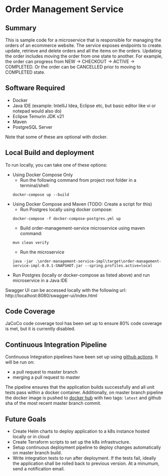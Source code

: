 # Order Management Service

## Summary

This is sample code for a microservice that is responsible for managing the orders of an ecommerce website. 
The service exposes endpoints to create. update, retrieve and delete orders and all the items on the orders.
Updating the order includes moving the order from one state to another. For example, the order can progress 
from NEW -> CHECKOUT -> ACTIVE -> COMPLETED. Or the order can be CANCELLED prior to moving to COMPLETED state.

## Software Required
* Docker
* Java IDE (example: IntelliJ Idea, Eclipse etc, but basic editor like vi or notepad would also do)
* Eclipse Temurin JDK v21
* Maven
* PostgreSQL Server

Note that some of these are optional with docker.

## Local Build and deployment

To run locally, you can take one of these options:
* Using Docker Compose Only
    * Run the following command from project root folder in a terminal/shell:
    ``` 
    docker-compose up --build 
    ```
* Using Docker Compose and Maven (TODO: Create a script for this)
    * Run Postgres locally using docker compose:
    ``` 
    docker-compose -f docker-compose-postgres.yml up
    ```
    * Build order-management-service microservice using maven command:
    ```
    mvn clean verify
    ```
    * Run the microservice
    ```
    java -jar .\order-management-service-impl\target\order-management-service-impl-0.0.1-SNAPSHOT.jar --spring.profiles.active=local
    ```
* Run Postgres (locally or docker-compose as listed above) and run microservice in a Java IDE

Swagger UI can be accessed locally with the following url:
http://localhost:8080/swagger-ui/index.html

## Code Coverage
JaCoCo code coverage tool has been set up to ensure 80% code coverage is met, but it is currently disabled.

## Continuous Integration Pipeline
Continuous Integration pipelines have been set up using [github actions](https://github.com/yrlalal/order-management-service/actions). 
It will be run on:
* a pull request to master branch
* merging a pull request to master

The pipeline ensures that the application builds successfully and all unit tests pass within a docker container.
Additionally, on master branch pipeline the docker image is pushed to 
[docker hub](https://hub.docker.com/repository/docker/yrlalal/order-management-service/general) with two tags: 
`latest` and github sha of the most recent master branch commit.

## Future Goals
* Create Helm charts to deploy application to a k8s instance hosted locally or in cloud
* Create Terraform scripts to set up the k8s infrastructure.  
* Setup continuous deployment pipeline to deploy changes automatically on master branch build.
* Write integration tests to run after deployment. If the tests fail, ideally the application
shall be rolled back to previous version. At a minumum, send a notification email.








